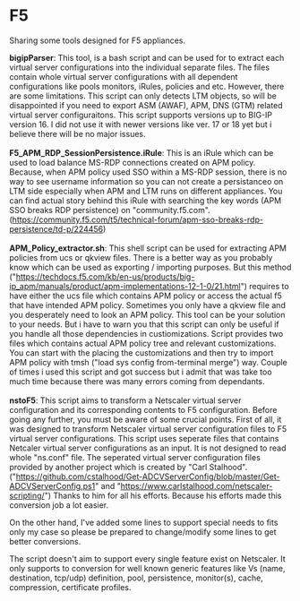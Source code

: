 # F5
Sharing some tools designed for F5 appliances.<br>

<b>bigipParser</b>: This tool, is a bash script and can be used for to extract each virtual server configurations into the individual separate files. The files contain whole virtual server configurations with all dependent configurations like pools monitors, iRules, policies and etc. However, there are some limitations. This script can only detects LTM objects, so will be disappointed if you need to export ASM (AWAF), APM, DNS (GTM) related virtual server configuraitons. This script supports versions up to BIG-IP version 16. I did not use it with newer versions like ver. 17 or 18 yet but i believe there will be no major issues.<br>
<br>
<b>F5_APM_RDP_SessionPersistence.iRule</b>: This is an iRule which can be used to load balance MS-RDP connections created on APM policy. Because, when APM policy used SSO within a MS-RDP session, there is no way to see username information so you can not create a persistanceo on LTM side especially when APM and LTM runs on different appliances. You can find actual story behind this iRule with searching the key words (APM SSO breaks RDP persistence) on "community.f5.com". (https://community.f5.com/t5/technical-forum/apm-sso-breaks-rdp-persistence/td-p/224456)
<br><br>
<b>APM_Policy_extractor.sh</b>: This shell script can be used for extracting APM policies from ucs or qkview files. There is a better way as you probably know which can be used as exporting / importing purposes. But this method ("https://techdocs.f5.com/kb/en-us/products/big-ip_apm/manuals/product/apm-implementations-12-1-0/21.html") requires to have either the ucs file which contains APM policy or access the actual f5 that have intended APM policy. Sometimes you only have a qkview file and you desperately need to look an APM policy. This tool can be your solution to your needs. But i have to warn you that this script can only be useful if you handle all those dependencies in custiomizations. 
Script provides two files which contains actual APM policy tree and relevant customizations. You can start with the placing the  customizations and then try to import APM policy with tmsh ("load sys config from-terminal merge") way. Couple of times i used this script and got success but i admit that was take too much time because there was many errors coming from dependants.
<br><br>
<b>nstoF5</b>: This script aims to transform a Netscaler virtual server configuration and its corresponding contents to F5 configuration. Before going any further, you must be aware of some crucial points. First of all, it was designed to transform Netscaler virtual server configuration files to F5 virtual server configurations. This script uses seperate files that contains Netcaler virtual server configurations as an input. It is not designed to read whole "ns.conf" file. The seperated virtual server configuration files provided by another project which is created by "Carl Stalhood". ("https://github.com/cstalhood/Get-ADCVServerConfig/blob/master/Get-ADCVServerConfig.ps1" and "https://www.carlstalhood.com/netscaler-scripting/") Thanks to him for all his efforts. Because his efforts made this conversion job a lot easier. 

On the other hand, I've added some lines to support special needs to fits only my case so please be prepared to change/modify some lines to get better conversions.

The script doesn't aim to support every single feature exist on Netscaler. It only supports to conversion for well known generic features like Vs (name, destination, tcp/udp) definition, pool, persistence, monitor(s), cache, compression, certificate profiles.
